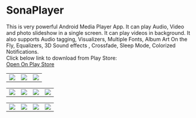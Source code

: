 # SonaPlayer
This is very powerful Android Media Player App. It can play Audio, Video  and photo slideshow in a single screen. 
It can play videos in background. It also supports Audio tagging, Visualizers, Multiple Fonts, Album Art On the Fly, Equalizers, 3D Sound effects , Crossfade, Sleep Mode, Colorized Notifications. 
<br>
Click below link to download from Play Store:  
<a href="https://play.google.com/store/apps/details?id=com.McDevelopers.sonaplayer">Open On Play Store</a>

<table style="width:100%">
  <tr>
    <td><img src="https://github.com/MayankChowdhary/SonaPlayer/blob/master/ScreenShots/newwelaxasda.png" >
</td>
    <td><img src="https://github.com/MayankChowdhary/SonaPlayer/blob/master/ScreenShots/Nexus%205x-dddScreejjhgzjnklmnshot1.png" >
</td>
    <td><img src="https://github.com/MayankChowdhary/SonaPlayer/blob/master/ScreenShots/Nexus%205x-Scjjrekwpqlsenshot1.png" >
</td>
</tr>
</table>

<table style="width:100%">
  
  <tr>
    <td><img src="https://github.com/MayankChowdhary/SonaPlayer/blob/master/ScreenShots/Nexus%205x-Screenshkididot1.png" >
</td>
    <td><img src="https://github.com/MayankChowdhary/SonaPlayer/blob/master/ScreenShots/Nexus%205x-Screenshmjinomkt1.png" >
</td>
    <td><img src="https://github.com/MayankChowdhary/SonaPlayer/blob/master/ScreenShots/Nexus%205x-Screenshot1kjnkh.png" >
</td>
  <td><img src="https://github.com/MayankChowdhary/SonaPlayer/blob/master/ScreenShots/Nexus%206P-Screenshot1.png" >
</td>
</tr>
</table>

<table style="width:100%">
  
  <tr>
    <td><img src="https://github.com/MayankChowdhary/SonaPlayer/blob/master/ScreenShots/Nexus%206P-Screensaahot1.png" >
</td>
    <td><img src="https://github.com/MayankChowdhary/SonaPlayer/blob/master/ScreenShots/Nexus%205x-Screekjinshot1.png" >
</td>
    <td><img src="https://github.com/MayankChowdhary/SonaPlayer/blob/master/ScreenShots/Nexus%205x-Scrjkhygeenshot1.png" >
</td>
  <td><img src="https://github.com/MayankChowdhary/SonaPlayer/blob/master/ScreenShots/Nexus%206P-Screenshokhugpt1.png" >
</td>
</tr>
</table>
